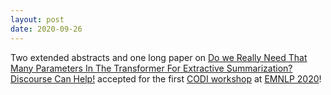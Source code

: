 ```yaml
---
layout: post
date: 2020-09-26
---
```


Two extended abstracts and one long paper on [Do we Really Need That Many Parameters In The Transformer For Extractive Summarization? Discourse Can Help!](https://www.aclweb.org/anthology/2020.codi-1.13) accepted for the first [CODI workshop](https://codi-workshop.github.io/) at [EMNLP 2020](https://2020.emnlp.org/)!